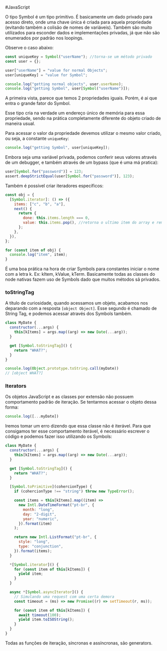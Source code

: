 
#JavaScript 

O tipo Symbol é um tipo primitivo. É basicamente um dado privado para acesso direto, onde uma chave única é criada para aquela propriedade (evitando também a colisão de nomes de variáveis). Também são muito utilizados para esconder dados e implementações privadas, já que não são enumerados por padrão nos loopings.

Observe o caso abaixo:

```javascript
const uniqueKey = Symbol("userName"); //torna-se um método privado
const user = {};

user["userName"] = "value for normal Objects";
user[uniqueKey] = "value for Symbol";

console.log("getting normal objects", user.userName);
console.log("getting Symbol", user[Symbol("userName")]);
```

A primeira vista, parece que temos 2 propriedades iguais. Porém, é ai que entra o grande fator do Symbol.

Esse tipo cria na verdade um endereço único de memória para essa propriedade, sendo na prática completamente diferente do objeto criado de maneira usual.

Para acessar o valor da propriedade devemos utilizar o mesmo valor criado, ou seja, a constante `uniqueKey`:

```javascript
console.log("getting Symbol", user[uniqueKey]);
```

Embora seja uma variável privada, podemos conferir seus valores através de um debugger, e também através de um bypass (que é uma má pratica):

```javascript
user[Symbol.for("password")] = 123;
assert.deepStrictEqual(user[Symbol.for("password")], 123);
```

Também é possível criar iteradores específicos:

```javascript
const obj = {
  [Symbol.iterator]: () => ({
    items: ["c", "b", "a"],
    next() {
      return {
        done: this.items.length === 0,
        value: this.items.pop(), //retorna o ultimo item do array e remove ele
      };
    },
  }),
};

for (const item of obj) {
  console.log("item", item);
}
```

É uma boa prática na hora de criar Symbols para constantes iniciar o nome com a letra k. Ex: kItem, kValue, kTerm. Basicamente todas as classes do node nativas fazem uso de Symbols dado que muitos métodos sã privados.

### toStringTag

A título de curiosidade, quando acessamos um objeto, acabamos nos deparando com a resposta `[object Object]`. Esse segundo é chamado de String Tag, e podemos acessar através dos Symbols também.

```javascript
class MyDate {
  constructor(...args) {
    this[kItems] = args.map((arg) => new Date(...arg));
  }

  get [Symbol.toStringTag]() {
    return "WHAT?";
  }
}

console.log(Object.prototype.toString.call(myDate))
// [object WHAT?]
```

### Iterators

Os objetos JavaScript e as classes por extensão não possuem comportamento padrão de iteração. Se tentarmos acessar o objeto dessa forma:

```javascript
console.log([...myDate])
```

Iremos tomar um erro dizendo que essa classe não é iterável. Para que consigamos ter esse comportamento iterável, é necessário escrever o código e podemos fazer isso utilizando os Symbols:

```javascript
class MyDate {
  constructor(...args) {
    this[kItems] = args.map((arg) => new Date(...arg));
  }

  get [Symbol.toStringTag]() {
    return "WHAT?";
  }

  [Symbol.toPrimitive](cohercionType) {
    if (cohercionType !== "string") throw new TypeError();

    const items = this[kItems].map((item) =>
      new Intl.DateTimeFormat("pt-br", {
        month: "long",
        day: "2-digit",
        year: "numeric",
      }).format(item)
    );

    return new Intl.ListFormat("pt-br", {
      style: "long",
      type: "conjunction",
    }).format(items);
  }

  *[Symbol.iterator]() {
    for (const item of this[kItems]) {
      yield item;
    }
  }

  async *[Symbol.asyncIterator]() {
	// Simulando uma request com uma certa demora
    const timeout = (ms) => new Promise((r) => setTimeout(r, ms));

    for (const item of this[kItems]) {
      await timeout(100);
      yield item.toISOString();
    }
  }
}
```

Todas as funções de iteração, síncronas e assíncronas, são generators.